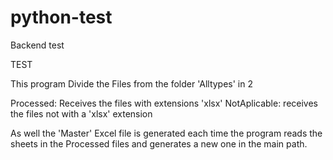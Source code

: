 # python-test
Backend test

TEST

This program Divide the Files from the folder 'Alltypes' in 2

Processed: Receives the files with extensions 'xlsx'
NotAplicable: receives the files not with a 'xlsx' extension

As well the 'Master' Excel file is generated each time the program reads the sheets in the Processed files
and generates a new one in the main path.
